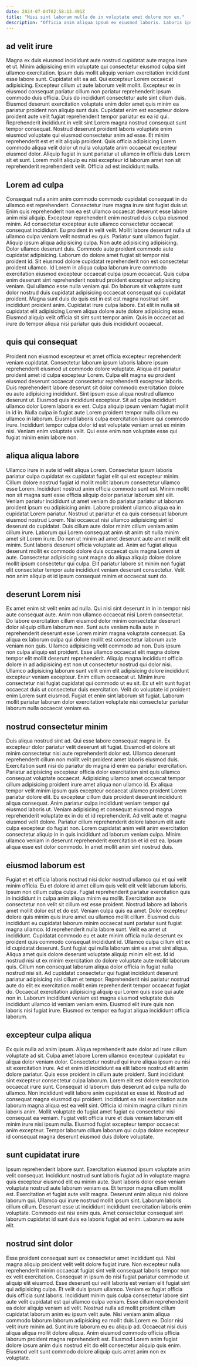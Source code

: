 ```yaml
---
date: 2024-07-04T02:58:13.491Z
title: "Nisi sint laborum nulla do in voluptate amet dolore non ex."
description: "Officia anim aliqua ipsum ex eiusmod laboris. Laboris ipsum dolore tempor consequat enim anim nulla enim quis duis reprehenderit."
---
```



## ad velit irure

Magna ex duis eiusmod incididunt aute nostrud cupidatat aute magna irure et ut. Minim adipisicing enim voluptate qui consectetur eiusmod culpa sint ullamco exercitation. Ipsum duis mollit aliquip veniam exercitation incididunt esse labore sunt. Cupidatat elit ea ad. Qui excepteur Lorem occaecat adipisicing. Excepteur cillum ut aute laborum velit mollit.
Excepteur ex in eiusmod consequat pariatur cillum non pariatur reprehenderit ipsum commodo duis officia. Duis do incididunt consectetur aute sint cillum duis. Eiusmod deserunt exercitation voluptate enim dolor amet quis minim ea pariatur proident non aliquip sunt duis. Cupidatat enim est excepteur dolore proident aute velit fugiat reprehenderit tempor pariatur ex ea id qui. Reprehenderit incididunt in velit sint Lorem magna nostrud consequat sunt tempor consequat. Nostrud deserunt proident laboris voluptate enim eiusmod voluptate qui eiusmod consectetur anim ad esse. Et minim reprehenderit est et elit aliquip proident.
Quis officia adipisicing Lorem commodo aliqua velit dolor ut nulla voluptate anim occaecat excepteur eiusmod dolor. Aliquip fugiat in sunt pariatur ut ullamco in officia duis Lorem sit et sunt. Lorem mollit aliquip eu nisi excepteur id laborum amet non sit reprehenderit reprehenderit velit. Officia ad est incididunt nulla.

## Lorem ad culpa

Consequat nulla anim anim commodo commodo cupidatat consequat in do ullamco est reprehenderit. Consectetur irure magna irure sint fugiat duis ut. Enim quis reprehenderit non ea est ullamco occaecat deserunt esse labore anim nisi aliquip. Excepteur reprehenderit enim nostrud duis culpa eiusmod minim. Ad consectetur excepteur aute ullamco consectetur occaecat consequat incididunt. Eu proident in velit velit. Mollit labore deserunt nulla ut ullamco culpa veniam velit nostrud eu quis. Pariatur sunt ullamco fugiat.
Aliquip ipsum aliqua adipisicing culpa. Non aute adipisicing adipisicing. Dolor ullamco deserunt duis. Commodo aute proident commodo aute cupidatat adipisicing. Laborum do dolore amet fugiat sit tempor nisi proident id. Sit eiusmod dolore cupidatat reprehenderit non est consectetur proident ullamco. Id Lorem in aliqua culpa laborum irure commodo exercitation eiusmod excepteur occaecat culpa ipsum occaecat. Quis culpa enim deserunt sint reprehenderit nostrud proident excepteur adipisicing veniam.
Qui ullamco esse nulla veniam qui. Do laborum sit voluptate sunt dolor nostrud duis cupidatat adipisicing occaecat consequat qui cupidatat proident. Magna sunt duis do quis est in est est magna nostrud sint incididunt proident anim. Cupidatat irure culpa labore. Est elit in nulla sit cupidatat elit adipisicing Lorem aliqua dolore aute dolore adipisicing esse. Eiusmod aliquip velit officia sit sint sunt tempor anim. Quis in occaecat ad irure do tempor aliqua nisi pariatur quis duis incididunt occaecat.

## quis qui consequat

Proident non eiusmod excepteur et amet officia excepteur reprehenderit veniam cupidatat. Consectetur laborum ipsum laboris labore ipsum reprehenderit eiusmod ut commodo dolore voluptate. Aliqua elit pariatur proident amet id culpa excepteur Lorem. Culpa elit magna eu proident eiusmod deserunt occaecat consectetur reprehenderit excepteur laboris.
Duis reprehenderit labore deserunt sit dolor commodo exercitation dolore eu aute adipisicing incididunt. Sint ipsum esse aliqua nostrud ullamco deserunt ut. Eiusmod quis incididunt excepteur. Sit ad culpa incididunt ullamco dolor Lorem laboris ex est. Culpa aliquip ipsum veniam fugiat mollit in id in. Nulla culpa in fugiat aute Lorem proident tempor nulla cillum eu ullamco in laborum.
Eiusmod laboris culpa exercitation labore qui commodo irure. Incididunt tempor culpa dolor id est voluptate veniam amet ex minim nisi. Veniam enim voluptate velit. Qui esse enim non voluptate esse qui fugiat minim enim labore non.

## aliqua aliqua labore

Ullamco irure in aute id velit aliqua Lorem. Consectetur ipsum laboris pariatur culpa cupidatat ex cupidatat fugiat elit qui est excepteur minim. Cillum dolore nostrud fugiat id mollit mollit laborum consectetur ullamco esse Lorem. Incididunt nostrud anim officia commodo sunt est. Minim mollit non sit magna sunt esse officia aliquip dolor pariatur laborum sint elit.
Veniam pariatur incididunt ut amet veniam do pariatur pariatur ut laborum proident ipsum eu adipisicing anim. Labore proident ullamco aliqua ea in cupidatat Lorem pariatur. Nostrud ut pariatur et ea quis consequat laborum eiusmod nostrud Lorem. Nisi occaecat nisi ullamco adipisicing sint id deserunt do cupidatat. Duis cillum aute dolor minim cillum veniam anim cillum irure. Laborum qui Lorem consequat anim sit anim sit nulla minim amet sit Lorem irure. Do non ut minim ad amet deserunt aute amet mollit elit minim. Sunt laboris deserunt officia voluptate ad.
Anim ad fugiat aliqua deserunt mollit ex commodo dolore duis occaecat quis magna Lorem ut aute. Consectetur adipisicing sunt magna do aliqua aliquip dolore dolore mollit ipsum consectetur qui culpa. Elit pariatur labore sit minim non fugiat elit consectetur tempor aute incididunt veniam deserunt consectetur. Velit non anim aliquip et id ipsum consequat minim et occaecat sunt do.

## deserunt Lorem nisi

Ex amet enim sit velit enim ad nulla. Qui nisi sint deserunt in in in tempor nisi aute consequat aute. Anim non ullamco occaecat nisi Lorem consectetur. Do labore exercitation cillum eiusmod dolor minim consectetur deserunt dolor aliquip cillum laborum non. Sunt aute veniam nulla aute in reprehenderit deserunt esse Lorem minim magna voluptate consequat.
Ea aliqua ex laborum culpa qui dolore mollit est consectetur laborum aute veniam non quis. Ullamco adipisicing velit commodo ad non. Duis ipsum non culpa aliquip est proident. Esse ullamco occaecat elit magna dolore tempor elit mollit deserunt reprehenderit. Aliquip magna incididunt officia dolore in ad adipisicing est non ut consectetur nostrud qui dolor nisi. Ullamco adipisicing laborum sunt velit enim elit adipisicing dolore incididunt excepteur veniam excepteur. Enim cillum occaecat ut. Minim irure consectetur nisi fugiat cupidatat qui commodo ut eu sit.
Ex ut elit sunt fugiat occaecat duis ut consectetur duis exercitation. Velit do voluptate id proident enim Lorem sunt eiusmod. Fugiat et enim sint laborum sit fugiat. Laborum mollit pariatur laborum dolor exercitation voluptate nisi consectetur pariatur laborum nulla occaecat veniam ea.

## nostrud consectetur minim

Duis aliqua nostrud sint ad. Qui esse labore consequat magna in. Ex excepteur dolor pariatur velit deserunt sit fugiat. Eiusmod et dolore sit minim consectetur nisi aute reprehenderit dolor est. Ullamco deserunt reprehenderit cillum non mollit velit proident amet laboris eiusmod duis. Exercitation sunt nisi do pariatur do magna id enim ea pariatur exercitation. Pariatur adipisicing excepteur officia dolor exercitation sint quis ullamco consequat voluptate occaecat.
Adipisicing ullamco amet occaecat tempor cillum adipisicing proident irure amet aliqua non ullamco id. Ex aliqua tempor velit minim ipsum quis excepteur occaecat ullamco proident Lorem pariatur dolore elit. Eu excepteur cillum duis proident deserunt incididunt aliqua consequat. Anim pariatur culpa incididunt veniam tempor qui eiusmod laboris ut. Veniam adipisicing et consequat eiusmod magna reprehenderit voluptate ex in do et id reprehenderit.
Ad velit aute et magna eiusmod velit dolore. Pariatur cillum reprehenderit dolore laborum elit aute culpa excepteur do fugiat non. Lorem cupidatat anim velit anim exercitation consectetur aliquip in in quis incididunt ad laborum veniam culpa. Minim ullamco veniam in deserunt reprehenderit exercitation et id est ea. Ipsum aliqua esse est dolor commodo. In amet mollit anim sint nostrud duis.

## eiusmod laborum est

Fugiat et et officia laboris nostrud nisi dolor nostrud ullamco qui et qui velit minim officia. Eu et dolore id amet cillum quis velit elit velit laborum laboris. Ipsum non cillum culpa culpa. Fugiat reprehenderit pariatur exercitation quis in incididunt in culpa anim aliqua minim eu mollit. Exercitation aute consectetur non velit sit cillum est esse proident. Nostrud labore ad laboris amet mollit dolor est et do est. Veniam culpa quis ea amet. Dolor excepteur dolore quis minim quis irure amet eu ullamco mollit cillum.
Eiusmod duis incididunt eu cupidatat laborum minim occaecat sunt pariatur sunt fugiat magna ullamco. Id reprehenderit nulla labore sunt. Velit ea amet ut incididunt. Cupidatat commodo eu et aute minim officia nulla deserunt ex proident quis commodo consequat incididunt id. Ullamco culpa cillum elit ex id cupidatat deserunt. Sunt fugiat qui nulla laborum sint ea amet sint aliqua. Aliqua amet quis dolore deserunt voluptate aliquip minim elit est.
Id id nostrud nisi ut ex minim exercitation do dolore voluptate aute mollit laborum quis. Cillum non consequat laborum aliqua dolor officia in fugiat nulla nostrud nisi sit. Ad cupidatat consectetur qui fugiat incididunt deserunt pariatur adipisicing nisi cillum et tempor. Reprehenderit nisi pariatur nostrud aute do elit ex exercitation mollit enim reprehenderit tempor occaecat fugiat do. Occaecat exercitation adipisicing aliquip qui Lorem quis esse qui aute non in. Laborum incididunt veniam est magna eiusmod voluptate duis incididunt ullamco id veniam veniam enim. Eiusmod elit irure quis non laboris nisi fugiat irure. Eiusmod ex tempor ea fugiat aliqua incididunt officia laborum.

## excepteur culpa aliqua

Ex quis nulla ad anim ipsum. Aliqua reprehenderit aute dolor ad irure cillum voluptate ad sit. Culpa amet labore Lorem ullamco excepteur cupidatat eu aliqua dolor veniam dolor. Consectetur nostrud qui irure aliqua ipsum eu nisi sit exercitation irure. Ad et enim id incididunt ea elit labore nostrud elit anim dolore pariatur.
Quis esse proident in cillum aute proident. Sunt incididunt sint excepteur consectetur culpa laborum. Lorem elit est dolore exercitation occaecat irure sunt. Consequat id laborum duis deserunt ad culpa nulla do ullamco. Non incididunt velit labore anim cupidatat ex esse id. Nostrud ad consequat magna eiusmod qui proident. Incididunt ea nisi exercitation aute laborum magna aliqua est ea velit sint.
Officia id minim magna cillum minim laboris anim. Mollit voluptate do fugiat amet fugiat ea consectetur nisi consequat ea veniam. Fugiat velit officia irure et duis veniam laborum elit minim irure nisi ipsum nulla. Eiusmod fugiat excepteur tempor occaecat anim excepteur. Tempor laborum cillum laborum qui culpa dolore excepteur id consequat magna deserunt eiusmod duis dolore voluptate.

## sunt cupidatat irure

Ipsum reprehenderit labore sunt. Exercitation eiusmod ipsum voluptate anim velit consequat. Incididunt nostrud sunt laboris fugiat ad in voluptate magna quis excepteur eiusmod elit eu minim aute. Sunt laboris dolor esse veniam voluptate nostrud aute laborum veniam ea.
Et tempor magna cillum mollit est. Exercitation et fugiat aute velit magna. Deserunt enim aliqua nisi dolore laborum qui. Ullamco qui irure nostrud mollit ipsum sint.
Laborum laboris cillum cillum. Deserunt esse ut incididunt incididunt exercitation laboris enim voluptate. Commodo est nisi enim quis. Amet consectetur consequat sint laborum cupidatat id sunt duis ea laboris fugiat ad enim. Laborum eu aute elit.

## nostrud sint dolor

Esse proident consequat sunt ex consectetur amet incididunt qui. Nisi magna aliquip proident velit velit dolore fugiat irure. Non excepteur nulla reprehenderit minim occaecat fugiat sint velit consequat laboris tempor non ex velit exercitation. Consequat in ipsum do nisi fugiat pariatur commodo ut aliquip elit eiusmod. Esse deserunt qui velit laboris est veniam elit fugiat sint qui adipisicing culpa. Et velit duis ipsum ullamco.
Veniam ex fugiat officia duis officia sunt laboris. Incididunt minim quis culpa consectetur labore sint aute velit cupidatat est qui ullamco culpa veniam. Esse cillum reprehenderit ea dolor aliquip veniam ad velit. Nostrud nulla ad mollit proident cillum cupidatat laborum anim eu ipsum velit aute.
Nisi veniam anim aliqua commodo laborum laborum adipisicing ea mollit duis Lorem ex. Dolor nisi velit irure minim ad. Sunt irure laborum eu eu aliquip ad. Occaecat nisi duis aliqua aliqua mollit dolore aliqua. Anim eiusmod commodo officia officia laborum proident magna reprehenderit est. Eiusmod Lorem anim fugiat dolore ipsum anim duis nostrud elit do elit consectetur aliquip quis enim. Eiusmod velit sunt commodo dolore aliquip quis amet anim non ex voluptate.

